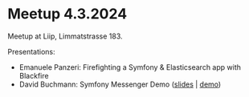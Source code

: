 # Meetup 4.3.2024

Meetup at Liip, Limmatstrasse 183.

Presentations:

* Emanuele Panzeri: Firefighting a Symfony & Elasticsearch app with Blackfire
* David Buchmann: Symfony Messenger Demo ([slides](https://davidbu.ch/slides/2024-03-04-symfony-messenger.html) | [demo](https://github.com/dbu/messenger-demo/))
